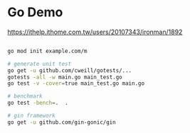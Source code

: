# Go Demo


https://ithelp.ithome.com.tw/users/20107343/ironman/1892

```sh

go mod init example.com/m

# generate unit test
go get -u github.com/cweill/gotests/...
gotests -all -w main.go main_test.go
go test -v -cover=true main_test.go main.go

# benchmark 
go test -bench=.  .

# gin framework
go get -u github.com/gin-gonic/gin

```

